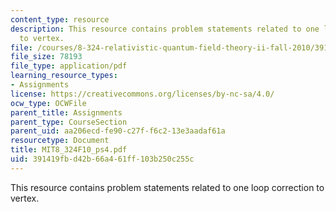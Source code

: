 ```yaml
---
content_type: resource
description: This resource contains problem statements related to one loop correction
  to vertex.
file: /courses/8-324-relativistic-quantum-field-theory-ii-fall-2010/391419fbd42b66a461ff103b250c255c_MIT8_324F10_ps4.pdf
file_size: 78193
file_type: application/pdf
learning_resource_types:
- Assignments
license: https://creativecommons.org/licenses/by-nc-sa/4.0/
ocw_type: OCWFile
parent_title: Assignments
parent_type: CourseSection
parent_uid: aa206ecd-fe90-c27f-f6c2-13e3aadaf61a
resourcetype: Document
title: MIT8_324F10_ps4.pdf
uid: 391419fb-d42b-66a4-61ff-103b250c255c
---
```

This resource contains problem statements related to one loop correction to vertex.